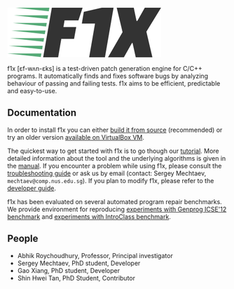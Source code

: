 ![logo](doc/logo.png)

f1x [ɛf-wʌn-ɛks] is a test-driven patch generation engine for C/C++ programs. It automatically finds and fixes software bugs by analyzing behaviour of passing and failing tests. f1x aims to be efficient, predictable and easy-to-use.

## Documentation ##

In order to install f1x you can either [build it from source](doc/BuildFromSource.md) (recommended) or try an older version [available on VirtualBox VM](doc/VirtualBox.md).

The quickest way to get started with f1x is to go though our [tutorial](doc/Tutorial.md). More detailed information about the tool and the underlying algorithms is given in the [manual](doc/Manual.md). If you encounter a problem while using f1x, please consult the [troubleshooting guide](doc/Troubleshooting.md) or ask us by email (contact: Sergey Mechtaev, `mechtaev@comp.nus.edu.sg`). If you plan to modify f1x, please refer to the [developer guide](doc/Development.md).

f1x has been evaluated on several automated program repair benchmarks. We provide environment for reproducing [experiments with Genprog ICSE'12 benchmark](https://github.com/mechtaev/f1x-genprog-icse12) and [experiments with IntroClass benchmark](https://github.com/stan6/f1x-introclass).

## People ##

* Abhik Roychoudhury, Professor, Principal investigator
* Sergey Mechtaev, PhD student, Developer
* Gao Xiang, PhD student, Developer
* Shin Hwei Tan, PhD Student, Contributor
